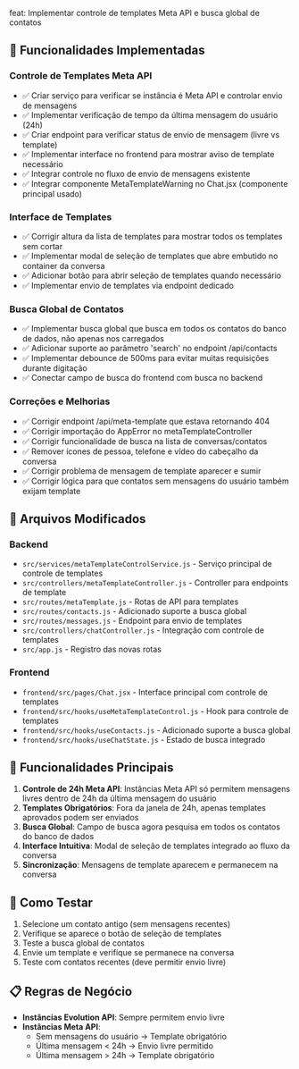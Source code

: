feat: Implementar controle de templates Meta API e busca global de contatos

## 🚀 Funcionalidades Implementadas

### Controle de Templates Meta API
- ✅ Criar serviço para verificar se instância é Meta API e controlar envio de mensagens
- ✅ Implementar verificação de tempo da última mensagem do usuário (24h)
- ✅ Criar endpoint para verificar status de envio de mensagem (livre vs template)
- ✅ Implementar interface no frontend para mostrar aviso de template necessário
- ✅ Integrar controle no fluxo de envio de mensagens existente
- ✅ Integrar componente MetaTemplateWarning no Chat.jsx (componente principal usado)

### Interface de Templates
- ✅ Corrigir altura da lista de templates para mostrar todos os templates sem cortar
- ✅ Implementar modal de seleção de templates que abre embutido no container da conversa
- ✅ Adicionar botão para abrir seleção de templates quando necessário
- ✅ Implementar envio de templates via endpoint dedicado

### Busca Global de Contatos
- ✅ Implementar busca global que busca em todos os contatos do banco de dados, não apenas nos carregados
- ✅ Adicionar suporte ao parâmetro 'search' no endpoint /api/contacts
- ✅ Implementar debounce de 500ms para evitar muitas requisições durante digitação
- ✅ Conectar campo de busca do frontend com busca no backend

### Correções e Melhorias
- ✅ Corrigir endpoint /api/meta-template que estava retornando 404
- ✅ Corrigir importação do AppError no metaTemplateController
- ✅ Corrigir funcionalidade de busca na lista de conversas/contatos
- ✅ Remover ícones de pessoa, telefone e vídeo do cabeçalho da conversa
- ✅ Corrigir problema de mensagem de template aparecer e sumir
- ✅ Corrigir lógica para que contatos sem mensagens do usuário também exijam template

## 🔧 Arquivos Modificados

### Backend
- `src/services/metaTemplateControlService.js` - Serviço principal de controle de templates
- `src/controllers/metaTemplateController.js` - Controller para endpoints de template
- `src/routes/metaTemplate.js` - Rotas de API para templates
- `src/routes/contacts.js` - Adicionado suporte a busca global
- `src/routes/messages.js` - Endpoint para envio de templates
- `src/controllers/chatController.js` - Integração com controle de templates
- `src/app.js` - Registro das novas rotas

### Frontend
- `frontend/src/pages/Chat.jsx` - Interface principal com controle de templates
- `frontend/src/hooks/useMetaTemplateControl.js` - Hook para controle de templates
- `frontend/src/hooks/useContacts.js` - Adicionado suporte a busca global
- `frontend/src/hooks/useChatState.js` - Estado de busca integrado

## 🎯 Funcionalidades Principais

1. **Controle de 24h Meta API**: Instâncias Meta API só permitem mensagens livres dentro de 24h da última mensagem do usuário
2. **Templates Obrigatórios**: Fora da janela de 24h, apenas templates aprovados podem ser enviados
3. **Busca Global**: Campo de busca agora pesquisa em todos os contatos do banco de dados
4. **Interface Intuitiva**: Modal de seleção de templates integrado ao fluxo da conversa
5. **Sincronização**: Mensagens de template aparecem e permanecem na conversa

## 🧪 Como Testar

1. Selecione um contato antigo (sem mensagens recentes)
2. Verifique se aparece o botão de seleção de templates
3. Teste a busca global de contatos
4. Envie um template e verifique se permanece na conversa
5. Teste com contatos recentes (deve permitir envio livre)

## 📋 Regras de Negócio

- **Instâncias Evolution API**: Sempre permitem envio livre
- **Instâncias Meta API**: 
  - Sem mensagens do usuário → Template obrigatório
  - Última mensagem < 24h → Envio livre permitido  
  - Última mensagem > 24h → Template obrigatório